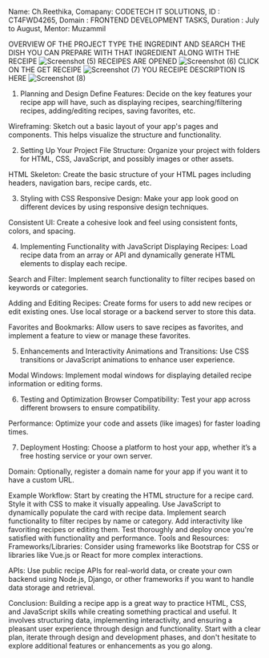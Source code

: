 Name: Ch.Reethika,
Comapany: CODETECH IT SOLUTIONS,
ID : CT4FWD4265,
Domain : FRONTEND DEVELOPMENT TASKS,
Duration : July to August,
Mentor: Muzammil

OVERVIEW OF THE PROJECT
TYPE THE INGREDINT AND SEARCH THE DISH YOU CAN PREPARE WITH THAT INGREDIENT ALONG WITH THE RECEIPE
![Screenshot (5)](https://github.com/user-attachments/assets/b6638d20-c8ce-4b53-90b2-5891ae8813bc)
RECEIPES ARE OPENED
![Screenshot (6)](https://github.com/user-attachments/assets/0282c297-5c39-4551-9747-6646c8a9f32f)
CLICK ON THE GET RECEIPE
![Screenshot (7)](https://github.com/user-attachments/assets/db83619c-975f-45e1-9210-d97dbec518bc)
YOU RECEIPE DESCRIPTION IS HERE
![Screenshot (8)](https://github.com/user-attachments/assets/d57c684e-1839-4789-bf60-435549fafe92)



1. Planning and Design
Define Features: Decide on the key features your recipe app will have, such as displaying recipes, searching/filtering recipes, adding/editing recipes, saving favorites, etc.

Wireframing: Sketch out a basic layout of your app's pages and components. This helps visualize the structure and functionality.

2. Setting Up Your Project
File Structure: Organize your project with folders for HTML, CSS, JavaScript, and possibly images or other assets.

HTML Skeleton: Create the basic structure of your HTML pages including headers, navigation bars, recipe cards, etc.

3. Styling with CSS
Responsive Design: Make your app look good on different devices by using responsive design techniques.

Consistent UI: Create a cohesive look and feel using consistent fonts, colors, and spacing.

4. Implementing Functionality with JavaScript
Displaying Recipes: Load recipe data from an array or API and dynamically generate HTML elements to display each recipe.

Search and Filter: Implement search functionality to filter recipes based on keywords or categories.

Adding and Editing Recipes: Create forms for users to add new recipes or edit existing ones. Use local storage or a backend server to store this data.

Favorites and Bookmarks: Allow users to save recipes as favorites, and implement a feature to view or manage these favorites.

5. Enhancements and Interactivity
Animations and Transitions: Use CSS transitions or JavaScript animations to enhance user experience.

Modal Windows: Implement modal windows for displaying detailed recipe information or editing forms.

6. Testing and Optimization
Browser Compatibility: Test your app across different browsers to ensure compatibility.

Performance: Optimize your code and assets (like images) for faster loading times.

7. Deployment
Hosting: Choose a platform to host your app, whether it’s a free hosting service or your own server.

Domain: Optionally, register a domain name for your app if you want it to have a custom URL.

Example Workflow:
Start by creating the HTML structure for a recipe card.
Style it with CSS to make it visually appealing.
Use JavaScript to dynamically populate the card with recipe data.
Implement search functionality to filter recipes by name or category.
Add interactivity like favoriting recipes or editing them.
Test thoroughly and deploy once you're satisfied with functionality and performance.
Tools and Resources:
Frameworks/Libraries: Consider using frameworks like Bootstrap for CSS or libraries like Vue.js or React for more complex interactions.

APIs: Use public recipe APIs for real-world data, or create your own backend using Node.js, Django, or other frameworks if you want to handle data storage and retrieval.

Conclusion:
Building a recipe app is a great way to practice HTML, CSS, and JavaScript skills while creating something practical and useful. It involves structuring data, implementing interactivity, and ensuring a pleasant user experience through design and functionality. Start with a clear plan, iterate through design and development phases, and don't hesitate to explore additional features or enhancements as you go along.
